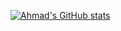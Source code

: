 [![Ahmad's GitHub stats](https://github-readme-stats.vercel.app/api?username=asebak)](https://github.com/anuraghazra/github-readme-stats)
